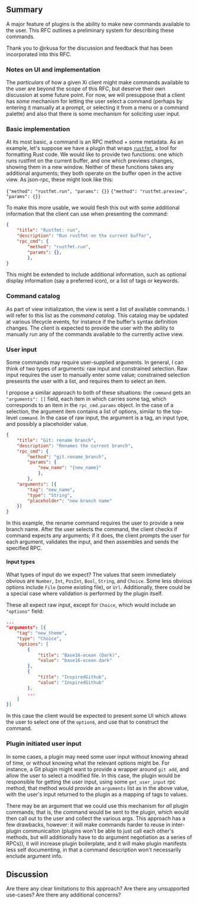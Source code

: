 
## Summary

A major feature of plugins is the ability to make new commands available to the user. This RFC outlines a preliminary system for describing these commands.

Thank you to @rkusa for the discussion and feedback that has been incorporated into this RFC.

### Notes on UI and implementation

The _particulars_ of how a given Xi client might make commands available to the user are beyond the scope of this RFC, but deserve their own discussion at some future point. For now, we will presuppose that a client has _some_ mechanism for letting the user select a command (perhaps by entering it manually at a prompt, or selecting it from a menu or a command palette) and also that there is some mechanism for soliciting user input.

### Basic implementation

At its most basic, a command is an RPC method + some metadata. As an example, let's suppose we have a plugin that wraps [`rustfmt`](https://github.com/rust-lang-nursery/rustfmt), a tool for formatting Rust code. We would like to provide two functions: one which runs rustfmt on the current buffer, and one which previews changes, showing them in a new window. Neither of these functions takes any additional arguments; they both operate on the buffer open in the active view. As json-rpc, these might look like this:

`{"method": "rustfmt.run", "params": {}}`
`{"method": "rustfmt.preview", "params": {}}`

To make this more usable, we would flesh this out with some additional information that the client can use when presenting the command:

```json
{
    "title": "Rustfmt: run",
    "description": "Run rustfmt on the current buffer",
    "rpc_cmd": {
        "method": "rustfmt.run",
        "params": {},
        },
}
```

This might be extended to include additional information, such as optional display information (say a preferred icon), or a list of tags or keywords.

### Command catalog

As part of view initialization, the view is sent a list of available commands. I will refer to this list as the _command catalog_. This catalog may be updated at various lifecycle events, for instance if the buffer's syntax definition changes. The client is expected to provide the user with the ability to manually run any of the commands available to the currently active view.

### User input

Some commands may require user-supplied arguments. In general, I can think of two types of arguments: raw input and constrained selection. Raw input requires the user to manually enter some value; constrained selection presesnts the user with a list, and requires them to select an item.

I propose a similar approach to both of these situations: the `command` gets an `"arguments": []` field, each item in which carries some tag, which corresponds to an item in the `rpc_cmd.params` object. In the case of a selection, the argument item contains a list of options, similar to the top-level `command`. In the case of raw input, the argument is a tag, an input type, and possibly a placeholder value.

```json
{
    "title": "Git: rename branch",
    "description": "Renames the current branch",
    "rpc_cmd": {
        "method": "git.rename_branch",
        "params": {
            "new_name": "{new_name}"
            },
        },
    "arguments": [{
        "tag": "new_name",
        "type": "String",
        "placeholder": "new branch name"
    }]
}
```

In this example, the rename command requires the user to provide a new branch name. After the user selects the command, the client checks if command expects any arguments; if it does, the client prompts the user for each argument, validates the input, and then assembles and sends the specified RPC.

#### Input types

What types of input do we expect? The values that seem immediately obvious are `Number`, `Int`, `PosInt`, `Bool`, `String`, and `Choice`. Some less obvious options include `File` (some existing file), or `Url`. Additionally, there could be a special case where validation is performed by the plugin itself.

These all expect raw input, except for `Choice`, which would include an `"options"` field:

```json
...
"arguments": [{
    "tag": "new_theme",
    "type": "Choice",
    "options": [
        {
            "title": "Base16-ocean (Dark)",
            "value": "base16-ocean.dark"
        },
        {
            "title": "InspiredGithub",
            "value": "InspiredGithub"
        },
        ...
    ]
}]
```

In this case the client would be expected to present some UI which allows the user to select one of the `option`s, and use that to construct the command.


### Plugin initiated user input

In some cases, a plugin may need some user input without knowing ahead of time, or without knowing what the relevant options might be. For instance, a Git plugin might want to provide a wrapper around `git add`, and allow the user to select a modified file. In this case, the plugin would be responsible for getting the user input, using some `get_user_input` rpc method; that method would provide an `arguments` list as in the above value, with the user's input returned to the plugin as a mapping of tags to values.


There may be an argument that we could use this mechanism for _all_ plugin commands; that is, the command would be sent to the plugin, which would then call out to the user and collect the various args. This approach has a few drawbacks, however: it will make commands harder to reuse in inter-plugin communicaiton (plugins won't be able to just call each other's methods, but will additionally have to do argument negotiation as a series of RPCs)), it will increase plugin boilerplate, and it will make plugin manifests less self documenting, in that a command description won't necessarily enclude argument info.

## Discussion

Are there any clear limitations to this approach? Are there any unsupported use-cases? Are there any additional concerns?

